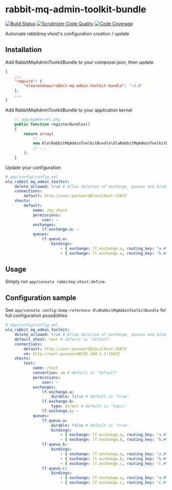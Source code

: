 # rabbit-mq-admin-toolkit-bundle

[![Build Status](https://travis-ci.org/olaurendeau/RabbitMqAdminToolkitBundle.svg?branch=master)](https://travis-ci.org/olaurendeau/RabbitMqAdminToolkitBundle) [![Scrutinizer Code Quality](https://scrutinizer-ci.com/g/olaurendeau/RabbitMqAdminToolkitBundle/badges/quality-score.png?b=master)](https://scrutinizer-ci.com/g/olaurendeau/RabbitMqAdminToolkitBundle/?branch=master) [![Code Coverage](https://scrutinizer-ci.com/g/olaurendeau/RabbitMqAdminToolkitBundle/badges/coverage.png?b=master)](https://scrutinizer-ci.com/g/olaurendeau/RabbitMqAdminToolkitBundle/?branch=master)

Automate rabbitmq vhost's configuration creation / update

## Installation

Add RabbitMqAdminToolkitBundle to your composer.json, then update

```json
{
    ...
    "require": {
        "olaurendeau/rabbit-mq-admin-toolkit-bundle": "~1.0"
    },
    ...
}
```
Add RabbitMqAdminToolkitBundle to your application kernel

```php
    // app/AppKernel.php
    public function registerBundles()
    {
        return array(
            // ...
            new Ola\RabbitMqAdminToolkitBundle\OlaRabbitMqAdminToolkitBundle(),
            // ...
        );
    }
```

Update your configuration

```yml
# app/config/config.yml
ola_rabbit_mq_admin_toolkit:
    delete_allowed: true # Allow deletion of exchange, queues and binding for updating configuration. Shouldn't be enabled in production
    connections:
        default: http://user:password@localhost:15672
    vhosts:
        default:
            name: /my_vhost
            permissions:
                user: ~
            exchanges:
                lf.exchange.a: ~
            queues:
                lf.queue.a:
                    bindings:
                        - { exchange: lf.exchange.a, routing_key: "a.#" }
                        - { exchange: lf.exchange.a, routing_key: "b.#" }
```

## Usage

Simply run `app/console rabbitmq:vhost:define`.

## Configuration sample

See `app/console config:dump-reference OlaRabbitMqAdminToolkitBundle` for full configuration possibilities

```yml
# app/config/config.yml
ola_rabbit_mq_admin_toolkit:
    delete_allowed: true # Allow deletion of exchange, queues and binding for updating configuration. Shouldn't be enabled in production
    default_vhost: test # default is "default"
    connections:
        default: http://user:password@localhost:15672
        vm: http://user:password@192.168.1.1:15672
    vhosts:
        test:
            name: /test
            connection: vm # default is "default"
            permissions:
                user: ~
            exchanges:
                lf.exchange.a:
                    durable: false # default is "true"
                lf.exchange.b:
                    type: direct # default is "topic"
                lf.exchange.c: ~
            queues:
                lf.queue.a:
                    durable: false # default is "true"
                    bindings:
                        - { exchange: lf.exchange.a, routing_key: "a.#" }
                        - { exchange: lf.exchange.b, routing_key: "b.#" }
                lf.queue.b:
                    bindings:
                        - { exchange: lf.exchange.a, routing_key: "a.#" }
                        - { exchange: lf.exchange.b, routing_key: "b.#" }
                        - { exchange: lf.exchange.c, routing_key: "c.#" }
                lf.queue.c:
                    bindings:
                        - { exchange: lf.exchange.a, routing_key: "a.#" }
                        - { exchange: lf.exchange.c, routing_key: "c.#" }

```
